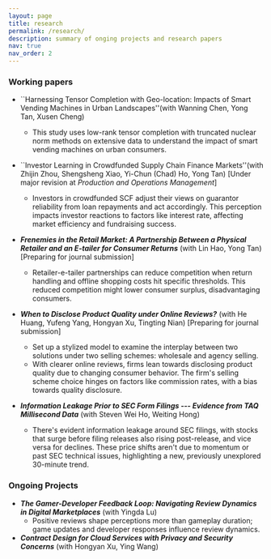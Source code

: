 ```yaml
---
layout: page
title: research
permalink: /research/
description: summary of onging projects and research papers
nav: true
nav_order: 2
---
```


### Working papers

- ``Harnessing Tensor Completion with Geo-location: Impacts of Smart Vending Machines in Urban Landscapes''(with Wanning Chen, Yong Tan, Xusen Cheng)
  - This study uses low-rank tensor completion with truncated nuclear norm methods on extensive data to understand the impact of smart vending machines on urban consumers.

- ``Investor Learning in Crowdfunded Supply Chain Finance Markets''(with Zhijin Zhou, Shengsheng Xiao, Yi-Chun (Chad) Ho, Yong Tan) [Under major revision at *Production and Operations Management*]
  - Investors in crowdfunded SCF adjust their views on guarantor reliability from loan repayments and act accordingly. This perception impacts investor reactions to factors like interest rate, affecting market efficiency and fundraising success.

- ***Frenemies in the Retail Market: A Partnership Between a Physical Retailer and an E-tailer for Consumer Returns*** (with Lin Hao, Yong Tan) [Preparing for journal submission]
  -  Retailer-e-tailer partnerships can reduce competition when return handling and offline shopping costs hit specific thresholds. This reduced competition might lower consumer surplus, disadvantaging consumers.
  
- ***When to Disclose Product Quality under Online Reviews?*** (with He Huang, Yufeng Yang, Hongyan Xu, Tingting Nian) [Preparing for journal submission]
  - Set up a stylized model to examine the interplay between two solutions under two selling schemes: wholesale and agency selling.
  - With clearer online reviews, firms lean towards disclosing product quality due to changing consumer behavior. The firm's selling scheme choice hinges on factors like commission rates, with a bias towards quality disclosure.

- ***Information Leakage Prior to SEC Form Filings --- Evidence from TAQ Millisecond Data*** (with Steven Wei Ho, Weiting Hong)
  - There's evident information leakage around SEC filings, with stocks that surge before filing releases also rising post-release, and vice versa for declines. These price shifts aren't due to momentum or past SEC technical issues, highlighting a new, previously unexplored 30-minute trend.

### Ongoing Projects

- ***The Gamer-Developer Feedback Loop: Navigating Review Dynamics in Digital Marketplaces*** (with Yingda Lu)
  - Positive reviews shape perceptions more than gameplay duration; game updates and developer responses influence review dynamics.
- ***Contract Design for Cloud Services with Privacy and Security Concerns*** (with Hongyan Xu, Ying Wang)


